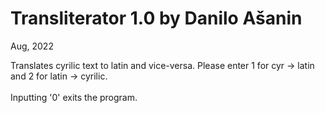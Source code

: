 # Transliterator 1.0 by Danilo Ašanin
Aug, 2022 <br>

Translates cyrilic text to latin and vice-versa. Please enter 1 for cyr -> latin and 2 for latin -> cyrilic. <br>
<br>Inputting '0' exits the program.<br><br>
